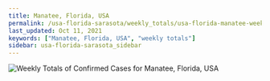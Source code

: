```yaml
---
title: Manatee, Florida, USA
permalink: /usa-florida-sarasota/weekly_totals/usa-florida-manatee-weekly_totals.html
last_updated: Oct 11, 2021
keywords: ["Manatee, Florida, USA", "weekly totals"]
sidebar: usa-florida-sarasota_sidebar
---
```


![Weekly Totals of Confirmed Cases for Manatee, Florida, USA](/covid_tracker/images/graphs/usa-florida-manatee-weekly_totals_graph.png)

